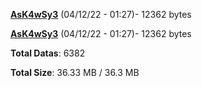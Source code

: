 [**AsK4wSy3**](/data/AsK4wSy3.txt) (04/12/22 - 01:27)- 12362 bytes

[**AsK4wSy3**](/data/AsK4wSy3.txt) (04/12/22 - 01:27)- 12362 bytes

**Total Datas**: 6382

**Total Size**: 36.33 MB / 36.3 MB